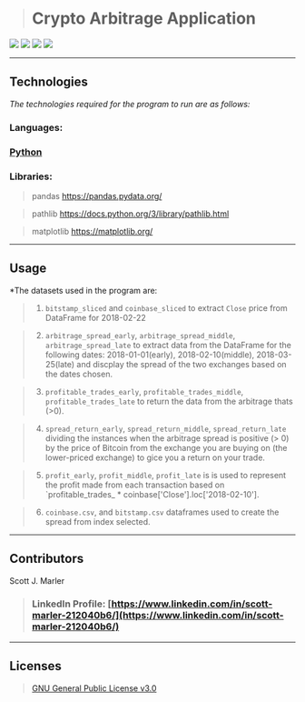 > # Crypto Arbitrage Application

[<img src="https://img.shields.io/badge/language-Python-orange.svg?logo=LOGO">](https://www.python.org/)
[<img src="https://img.shields.io/badge/platform-dev-orange.svg?logo=LOGO">](<LINK>)
[<img src="https://img.shields.io/badge/libraries-3-orange.svg?logo=LOGO">](<LINK>)
[<img src="https://img.shields.io/badge/license-GNU General Public License v3.0-blue.svg?logo=LOGO">](COPYING.txt)


---

## Technologies

*The technologies required for the program to run are as follows:*

### Languages:   

### [Python](python.org)

### Libraries:  

>pandas  https://pandas.pydata.org/

>pathlib  https://docs.python.org/3/library/pathlib.html

>matplotlib  https://matplotlib.org/

---

## Usage


*The datasets used in the program are:


> 1. `bitstamp_sliced` and `coinbase_sliced` to extract `Close` price from  DataFrame for 2018-02-22

> 2. `arbitrage_spread_early`, `arbitrage_spread_middle`, `arbitrage_spread_late` to extract data from the DataFrame for the following dates: 2018-01-01(early), 2018-02-10(middle), 2018-03-25(late) and discplay the spread of the two exchanges based on the dates chosen.

> 3. `profitable_trades_early`, `profitable_trades_middle`, `profitable_trades_late` to return the data from the arbitrage thats (>0).

> 4. `spread_return_early`, `spread_return_middle`, `spread_return_late` dividing the instances when the arbitrage spread is positive (> 0) by the price of Bitcoin from the exchange you are buying on (the lower-priced exchange) to gice you a return on your trade. 

> 5. `profit_early`, `profit_middle`, `profit_late` is is used to represent the profit made from each transaction based on  `profitable_trades_ * coinbase['Close'].loc['2018-02-10'].

> 6. `coinbase.csv`, and `bitstamp.csv` dataframes used to create the spread from index selected. 
   
---

## Contributors

Scott J. Marler


> ### LinkedIn Profile:     [https://www.linkedin.com/in/scott-marler-212040b6/](https://www.linkedin.com/in/scott-marler-212040b6/)



---

## Licenses

> [GNU General Public License v3.0](COPYING.txt)




